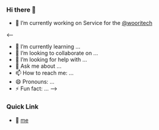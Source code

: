### Hi there 👋

<!--
**onlydel/onlydel** is a ✨ _special_ ✨ repository because its `README.md` (this file) appears on your GitHub profile.
-->

- 🔭 I’m currently working on Service for the [@wooritech](https://github.com/wooritech)

<--
- 🌱 I’m currently learning ...
- 👯 I’m looking to collaborate on ...
- 🤔 I’m looking for help with ...
- 💬 Ask me about ...
- 📫 How to reach me: ...
- 😄 Pronouns: ...
- ⚡ Fun fact: ...
-->

### Quick Link

- 🔐 [me](https://github.com/onlydel/me)
